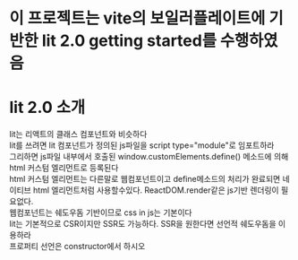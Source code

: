 
# 이 프로젝트는 vite의 보일러플레이트에 기반한 lit 2.0 getting started를 수행하였음

# lit 2.0 소개

lit는 리액트의 클래스 컴포넌트와 비슷하다  
lit를 쓰려면 lit 컴포넌트가 정의된 js파일을 script type="module"로 임포트하라  
그리하면 js파일 내부에서 호출된 window.customElements.define() 메소드에 의해 html 커스텀 엘리먼트로 등록된다  
html 커스텀 엘리먼트는 다른말로 웹컴포넌트이고 define메소드의 처리가 완료되면 네이티브 html 엘리먼트처럼 사용할수있다. ReactDOM.render같은 js기반 렌더링이 필요없다.  
웹컴포넌트는 쉐도우돔 기반이므로 css in js는 기본이다  
lit는 기본적으로 CSR이지만 SSR도 가능하다. SSR을 원한다면 선언적 쉐도우돔을 이용하라  
프로퍼티 선언은 constructor에서 하시오  